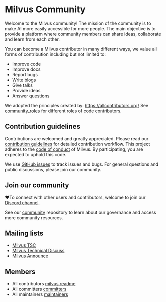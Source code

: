 # Milvus Community

Welcome to the Milvus community! The mission of the community is to make AI more easily accessible for more people. The main objective is to provide a platform where community members can share ideas, collaborate and learn from each other.

You can become a Milvus contributor in many different ways, we value all forms of contribution including but not limited to:

- Improve code 
- Improve docs
- Report bugs
- Write blogs
- Give talks
- Provide ideas
- Answer questions

We adopted the principles created by: https://allcontributors.org/
See [community_roles](https://github.com/milvus-io/community/blob/master/community_roles) for different roles of code contributors.


## Contribution guidelines

Contributions are welcomed and greatly appreciated. Please read our [contribution guidelines](CONTRIBUTING.md) for detailed contribution workflow. This project adheres to the [code of conduct](CODE_OF_CONDUCT.md) of Milvus. By participating, you are expected to uphold this code.

We use [GitHub issues](https://github.com/milvus-io/milvus/issues) to track issues and bugs. For general questions and public discussions, please join our community.

## Join our community

:heart:To connect with other users and contributors, welcome to join our [Discord channel](https://discord.gg/FG6hMJStWu).

See our [community](https://github.com/milvus-io/community) repository to learn about our governance and access more community resources.

## Mailing lists

-   [Milvus TSC](https://lists.lfai.foundation/g/milvus-tsc)
-   [Milvus Technical Discuss](https://lists.lfai.foundation/g/milvus-technical-discuss)
-   [Milvus Announce](https://lists.lfai.foundation/g/milvus-announce)

## Members
- All contributors [milvus readme](https://github.com/milvus-io/milvus)
- All committers [committers](https://github.com/milvus-io/milvus/blob/master/COMMITTERS)
- All maintainers [maintainers](https://github.com/milvus-io/milvus/blob/master/MAINTAINERS)
